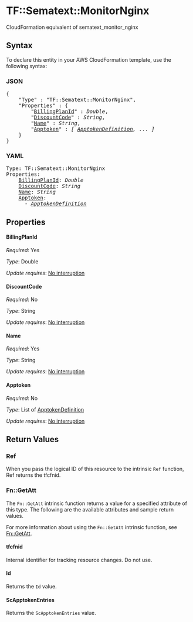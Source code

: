 # TF::Sematext::MonitorNginx

CloudFormation equivalent of sematext_monitor_nginx

## Syntax

To declare this entity in your AWS CloudFormation template, use the following syntax:

### JSON

<pre>
{
    "Type" : "TF::Sematext::MonitorNginx",
    "Properties" : {
        "<a href="#billingplanid" title="BillingPlanId">BillingPlanId</a>" : <i>Double</i>,
        "<a href="#discountcode" title="DiscountCode">DiscountCode</a>" : <i>String</i>,
        "<a href="#name" title="Name">Name</a>" : <i>String</i>,
        "<a href="#apptoken" title="Apptoken">Apptoken</a>" : <i>[ <a href="apptokendefinition.md">ApptokenDefinition</a>, ... ]</i>
    }
}
</pre>

### YAML

<pre>
Type: TF::Sematext::MonitorNginx
Properties:
    <a href="#billingplanid" title="BillingPlanId">BillingPlanId</a>: <i>Double</i>
    <a href="#discountcode" title="DiscountCode">DiscountCode</a>: <i>String</i>
    <a href="#name" title="Name">Name</a>: <i>String</i>
    <a href="#apptoken" title="Apptoken">Apptoken</a>: <i>
      - <a href="apptokendefinition.md">ApptokenDefinition</a></i>
</pre>

## Properties

#### BillingPlanId

_Required_: Yes

_Type_: Double

_Update requires_: [No interruption](https://docs.aws.amazon.com/AWSCloudFormation/latest/UserGuide/using-cfn-updating-stacks-update-behaviors.html#update-no-interrupt)

#### DiscountCode

_Required_: No

_Type_: String

_Update requires_: [No interruption](https://docs.aws.amazon.com/AWSCloudFormation/latest/UserGuide/using-cfn-updating-stacks-update-behaviors.html#update-no-interrupt)

#### Name

_Required_: Yes

_Type_: String

_Update requires_: [No interruption](https://docs.aws.amazon.com/AWSCloudFormation/latest/UserGuide/using-cfn-updating-stacks-update-behaviors.html#update-no-interrupt)

#### Apptoken

_Required_: No

_Type_: List of <a href="apptokendefinition.md">ApptokenDefinition</a>

_Update requires_: [No interruption](https://docs.aws.amazon.com/AWSCloudFormation/latest/UserGuide/using-cfn-updating-stacks-update-behaviors.html#update-no-interrupt)

## Return Values

### Ref

When you pass the logical ID of this resource to the intrinsic `Ref` function, Ref returns the tfcfnid.

### Fn::GetAtt

The `Fn::GetAtt` intrinsic function returns a value for a specified attribute of this type. The following are the available attributes and sample return values.

For more information about using the `Fn::GetAtt` intrinsic function, see [Fn::GetAtt](https://docs.aws.amazon.com/AWSCloudFormation/latest/UserGuide/intrinsic-function-reference-getatt.html).

#### tfcfnid

Internal identifier for tracking resource changes. Do not use.

#### Id

Returns the <code>Id</code> value.

#### ScApptokenEntries

Returns the <code>ScApptokenEntries</code> value.

